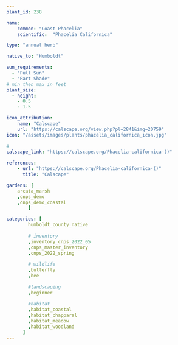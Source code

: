 ```yaml
---
plant_id: 238 

name: 
    common: "Coast Phacelia"   
    scientific:  "Phacelia Californica" 

type: "annual herb"

native_to: "Humboldt"

sun_requirements:
  - "Full Sun"
  - "Part Shade"
# min then max in feet
plant_size:
  - height: 
    - 0.5 
    - 1.5

icon_attribution: 
    name: "Calscape"
    url: "https://calscape.org/view.php?pl=2841&img=20759"
icon: "/assets/images/plants/phacelia_californica_icon.jpg"
 
#
calscape_link: "https://calscape.org/Phacelia-californica-()"

references:
    - url: "https://calscape.org/Phacelia-californica-()"
      title: "Calscape"

gardens: [
    arcata_marsh
    ,cnps_demo
    ,cnps_demo_coastal
        ]

categories: [
        humboldt_county_native
        
        # inventory
        ,inventory_cnps_2022_05
        ,cnps_master_inventory
        ,cnps_2022_spring
        
        # wildlife
        ,butterfly
        ,bee
        
        #landscaping
        ,beginner
    
        #habitat
        ,habitat_coastal
        ,habitat_chapparal
        ,habitat_meadow
        ,habitat_woodland
      ]
---
```

